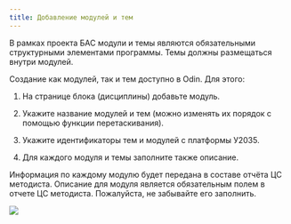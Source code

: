 ```yaml
---
title: Добавление модулей и тем
---
```


В рамках проекта БАС модули и темы являются обязательными структурными элементами программы. Темы должны размещаться внутри модулей.

Создание как модулей, так и тем доступно в Odin. Для этого:

1. На странице блока (дисциплины) добавьте модуль.

2. Укажите название модулей и тем (можно изменять их порядок с помощью функции перетаскивания).

3. Укажите идентификаторы тем и модулей с платформы У2035.

4. Для каждого модуля и темы заполните также описание.

Информация по каждому модулю будет передана в составе отчёта ЦС методиста. Описание для модуля является обязательным полем в отчете ЦС методиста. Пожалуйста, не забывайте его заполнить.

![](<../.gitbook/assets/image (68).png>)
